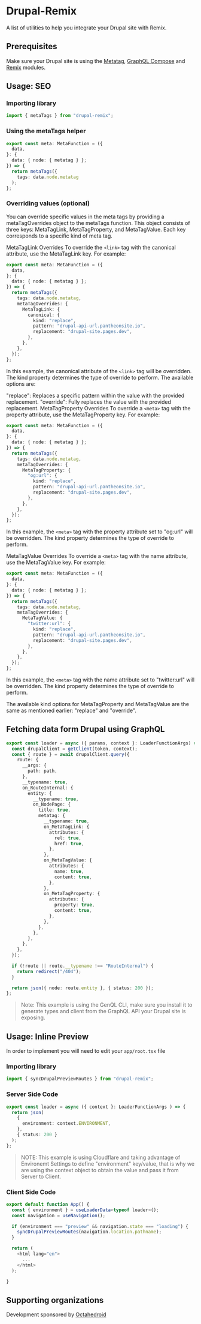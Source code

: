 # Drupal-Remix

A list of utilities to help you integrate your Drupal site with Remix.

## Prerequisites

Make sure your Drupal site is using the [Metatag](https://www.drupal.org/project/metatag), [GraphQL Compose](https://www.drupal.org/project/graphql_compose) and [Remix](https://www.drupal.org/project/remix) modules.

## Usage: SEO

### Importing library

```typescript
import { metaTags } from "drupal-remix";
```

### Using the metaTags helper

```typescript
export const meta: MetaFunction = ({
  data,
}: {
  data: { node: { metatag } };
}) => {
  return metaTags({
    tags: data.node.metatag
  );
};
```

### Overriding values (optional)

You can override specific values in the meta tags by providing a metaTagOverrides object to the metaTags function. This object consists of three keys: MetaTagLink, MetaTagProperty, and MetaTagValue. Each key corresponds to a specific kind of meta tag.

MetaTagLink Overrides
To override the `<link>` tag with the canonical attribute, use the MetaTagLink key. For example:

```typescript
export const meta: MetaFunction = ({
  data,
}: {
  data: { node: { metatag } };
}) => {
  return metaTags({
    tags: data.node.metatag,
    metaTagOverrides: {
      MetaTagLink: {
        canonical: {
          kind: "replace",
          pattern: "drupal-api-url.pantheonsite.io",
          replacement: "drupal-site.pages.dev",
        },
      },
    },
  });
};
```

In this example, the canonical attribute of the `<link>` tag will be overridden. The kind property determines the type of override to perform. The available options are:

"replace": Replaces a specific pattern within the value with the provided replacement.
"override": Fully replaces the value with the provided replacement.
MetaTagProperty Overrides
To override a `<meta>` tag with the property attribute, use the MetaTagProperty key. For example:

```typescript
export const meta: MetaFunction = ({
  data,
}: {
  data: { node: { metatag } };
}) => {
  return metaTags({
    tags: data.node.metatag,
    metaTagOverrides: {
      MetaTagProperty: {
        "og:url": {
          kind: "replace",
          pattern: "drupal-api-url.pantheonsite.io",
          replacement: "drupal-site.pages.dev",
        },
      },
    },
  });
};
```

In this example, the `<meta>` tag with the property attribute set to "og:url" will be overridden. The kind property determines the type of override to perform.

MetaTagValue Overrides
To override a `<meta>` tag with the name attribute, use the MetaTagValue key. For example:

```typescript
export const meta: MetaFunction = ({
  data,
}: {
  data: { node: { metatag } };
}) => {
  return metaTags({
    tags: data.node.metatag,
    metaTagOverrides: {
      MetaTagValue: {
        "twitter:url": {
          kind: "replace",
          pattern: "drupal-api-url.pantheonsite.io",
          replacement: "drupal-site.pages.dev",
        },
      },
    },
  });
};
```

In this example, the `<meta>` tag with the name attribute set to "twitter:url" will be overridden. The kind property determines the type of override to perform.

The available kind options for MetaTagProperty and MetaTagValue are the same as mentioned earlier: "replace" and "override".

## Fetching data form Drupal using GraphQL

```typescript
export const loader = async ({ params, context }: LoaderFunctionArgs) => {
  const drupalClient = getClient(token, context);
  const { route } = await drupalClient.query({
    route: {
      __args: {
        path: path,
      },
      __typename: true,
      on_RouteInternal: {
        entity: {
          __typename: true,
          on_NodePage: {
            title: true,
            metatag: {
              __typename: true,
              on_MetaTagLink: {
                attributes: {
                  rel: true,
                  href: true,
                },
              },
              on_MetaTagValue: {
                attributes: {
                  name: true,
                  content: true,
                },
              },
              on_MetaTagProperty: {
                attributes: {
                  property: true,
                  content: true,
                },
              },
            },
          },
        },
      },
    },
  });

  if (!route || route.__typename !== "RouteInternal") {
    return redirect("/404");
  }

  return json({ node: route.entity }, { status: 200 });
};
```

> Note: This example is using the GenQL CLI, make sure you install it to generate types and client from the GraphQL API your Drupal site is exposing.

## Usage: Inline Preview

In order to implement you will need to edit your `app/root.tsx` file

### Importing library

```typescript
import { syncDrupalPreviewRoutes } from "drupal-remix";
```

### Server Side Code

```typescript
export const loader = async ({ context }: LoaderFunctionArgs ) => {
  return json(
    {
      environment: context.ENVIRONMENT,
    },
    { status: 200 }
  );
};
```

> NOTE: This example is using Cloudflare and taking advantage of Environemt Settings to define "environment" key/value, that is why we are using the context object to obtain the value and pass it from Server to Client.

### Client Side Code

```typescript
export default function App() {
  const { environment } = useLoaderData<typeof loader>();
  const navigation = useNavigation();

  if (environment === "preview" && navigation.state === "loading") {
    syncDrupalPreviewRoutes(navigation.location.pathname);
  }

  return (
    <html lang="en">
      ...
    </html>
  );

}

```

## Supporting organizations

Development sponsored by [Octahedroid](https://octahedroid.com/)

